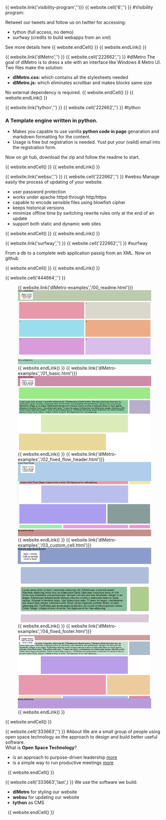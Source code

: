 {{ website.link('visibility-program','')}}
{{ website.cell('6','') }}
#Visibility program: 

Retweet our tweets and follow us on twitter for accessing:

 - tython (full access, no demo)
 - surfway (credits to build webapps from an xml)

See more details here
{{ website.endCell() }}
{{ website.endLink() }}

{{ website.link('dlMetro','') }}
{{ website.cell('222662','') }}
#dlMetro
The goal of dlMetro is to dress a site with an interface like Windows 8 Metro UI.
Two files make the solution:

- **dlMetro.css:** which contains all the stylesheets needed
- **dlMetro.js:** which eliminates scrollbar and makes blocks same size

No external dependency is required.
{{ website.endCell() }}
{{ website.endLink() }}

{{ website.link('tython','') }}
{{ website.cell('222662','') }}
#tython

### A Template engine written in python.

- Makes you capable to use vanilla **python code in page** genaration and markdown formatting for the content.
- Usage is free but registration is needed. Yust put your (vaild) email into the registration form.

Now on git hub, download the zip and follow the readme to start.
                
{{ website.endCell() }}
{{ website.endLink() }}

{{ website.link('websu','') }}
{{ website.cell('222662','') }}
#websu
Manage easily the process of updating of your website.

- user password protection
- works under apache httpd through http/https
- capable to encode sensible files using blowfish cipher
- keeps historical versions
- minimize offline time by switching rewrite rules only at the end of an update
- support both static and dynamic web sites

{{ website.endCell() }}
{{ website.endLink() }}


{{ website.link('surfway','') }}
{{ website.cell('222662','') }}
#surfway

From a db to a complete web application passig from an XML.
Now on github


{{ website.endCell() }}
{{ website.endLink() }}

{{ website.cell('444664','') }}

<div class="slider5">
<figure>
{{ website.link('dlMetro-examples','/00_readme.html')}}<img src="img/00_readme.png" alt data-caption="dlMetro readme">{{ website.endLink() }}
{{ website.link('dlMetro-examples','/01_basic.html')}}<img src="img/01_basic.png" alt data-caption="dlMetro basic" >{{ website.endLink() }}
{{ website.link('dlMetro-examples','/02_fixed_flow_header.html')}}<img src="img/02_fixed_flow_header.png" alt data-caption="dlMetro flow header">{{ website.endLink() }}
{{ website.link('dlMetro-examples','/03_custom_cell.html')}}<img src="img/03_custom_cell.png" alt data-caption="dlMetro custom cell">{{ website.endLink() }}
{{ website.link('dlMetro-examples','/04_fixed_footer.html')}}<img src="img/04_fixed_footer.png" alt data-caption="dlMetro footer">{{ website.endLink() }}
</figure>
</div>

{{ website.endCell() }}

{{ website.cell('333663','') }}
#About
We are a small group of people using open space technology as the approach to design and build better useful software.
<br>
What is **Open Space Technology**?

- is an approach to purpose-driven leadership [more](http://en.wikipedia.org/wiki/Open_Space_Technology)
- is a simple way to run productive meetings  [more](http://openspaceworld.org/)

&nbsp;
{{ website.endCell() }}


{{ website.cell('333663','last',) }}
We use the software we build:

- **dlMetro** for styling our website
- **websu** for updating our website
- **tython** as CMS

&nbsp;
{{ website.endCell() }}